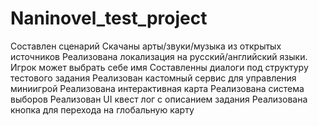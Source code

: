 # Naninovel_test_project
 Составлен сценарий
 Скачаны арты/звуки/музыка из открытых источников
 Реализована локализация на русский/английский языки.
 Игрок может выбрать себе имя
 Составленны диалоги под структуру тестового задания
 Реализован кастомный сервис для управления миниигрой
 Реализована интерактивная карта
 Реализована система выборов
 Реализован UI квест лог с описанием задания
 Реализована кнопка для перехода на глобальную карту
